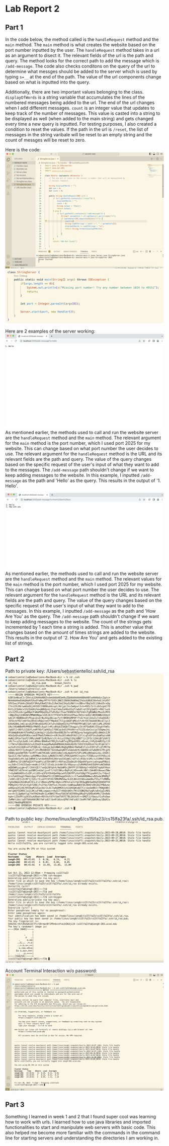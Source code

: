 # Lab Report 2

## Part 1
In the code below, the method called is the `handleRequest` method and the `main` method. The `main` method is what creates the website based on the port number inputted by the user. The `handleRequest` method takes in a url as an argument to disect it. The relevant fields of the url is the path and query. The method looks for the correct path to add the message which is `/add-message`. The code also checks conditons on the query of the url to determine what messges should be added to the server which is used by typing `s=__` at the end of the path. The value of the url components change based on what is inputted into the query. 

Additionally, there are two important values belonging to the class. `displayOfWords` is a string variable that accumulates the lines of the numbered messages being added to the url. The end of the url changes when I add different messages. `count` is an integer value that updates to keep track of the number of messages. This value is casted into a string to be displayed as well (when added to the main string) and gets changed every time a new query is inputted. For testing purposes, I also created a condition to reset the values. If the path in the url is `/reset`, the list of messages in the string varibale will be reset to an empty string and the count of messges will be reset to zero.

Here is the code:
![Image](Lab2Code.png)
![Image](Lab2Code2.png)

Here are 2 examples of the server working: 
![Image](HowAreYou.png)
As mentioned earlier, the methods used to call and run the website server are the `handleRequest` method and the `main` method. The relevant argument for the `main` method is the port number, which I used port 2025 for my website. This can change based on what port number the user decides to use. The relevant argument for the `handleRequest` method is the URL and its relevant fields are the path and query. The value of the query changes based on the specific request of the user's input of what they want to add to the messages. The `/add-message` path shouldn't change if we want to keep adding messages to the website. In this example, I inputted `/add-message` as the path and 'Hello' as the query. This results in the output of '1. Hello'.

![Image](Hello.png)  
As mentioned earlier, the methods used to call and run the website server are the `handleRequest` method and the `main` method. The relevant values for the `main` method is the port number, which I used port 2025 for my website. This can change based on what port number the user decides to use. The relevant argument for the `handleRequest` method is the URL and its relevant fields are the path and query. The value of the query changes based on the specific request of the user's input of what they want to add to the messages. In this example, I inputted `/add-message` as the path and 'How Are You' as the query. The `/add-message` path shouldn't change if we want to keep adding messages to the website. The count of the strings gets incremented by 1 each time a string is added. This is another value that changes based on the amount of times strings are added to the website. This results in the output of '2. How Are You' and gets added to the existing list of strings.

## Part 2

Path to private key: /Users/sebastientello/.ssh/id_rsa
![Image](privateKey.png)

Path to public key: /home/linux/ieng6/cs15lfa23/cs15lfa23fa/.ssh/id_rsa.pub.
![Image](publicKey.png)

Account Terminal Interaction w/o password:
![Image](TerminalInteraction.png)

## Part 3
Something I learned in week 1 and 2 that I found super cool was learning how to work with urls. I learned how to use java libraries and imported functionalities to start and manipulate web servers with basic code. This also helped me become more familiar with the commands in the command line for starting servers and understanding the directories I am working in.  
